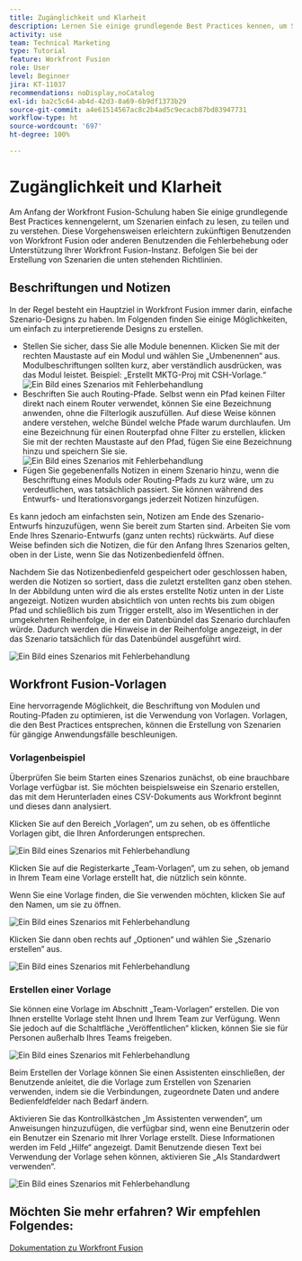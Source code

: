 ```yaml
---
title: Zugänglichkeit und Klarheit
description: Lernen Sie einige grundlegende Best Practices kennen, um Szenarien einfach zu lesen, freizugeben und zu verstehen.
activity: use
team: Technical Marketing
type: Tutorial
feature: Workfront Fusion
role: User
level: Beginner
jira: KT-11037
recommendations: noDisplay,noCatalog
exl-id: ba2c5c64-ab4d-42d3-8a69-6b9df1373b29
source-git-commit: a4e61514567ac8c2b4ad5c9ecacb87bd83947731
workflow-type: ht
source-wordcount: '697'
ht-degree: 100%

---
```


# Zugänglichkeit und Klarheit

Am Anfang der Workfront Fusion-Schulung haben Sie einige grundlegende Best Practices kennengelernt, um Szenarien einfach zu lesen, zu teilen und zu verstehen. Diese Vorgehensweisen erleichtern zukünftigen Benutzenden von Workfront Fusion oder anderen Benutzenden die Fehlerbehebung oder Unterstützung Ihrer Workfront Fusion-Instanz. Befolgen Sie bei der Erstellung von Szenarien die unten stehenden Richtlinien.

## Beschriftungen und Notizen

In der Regel besteht ein Hauptziel in Workfront Fusion immer darin, einfache Szenario-Designs zu haben. Im Folgenden finden Sie einige Möglichkeiten, um einfach zu interpretierende Designs zu erstellen.

* Stellen Sie sicher, dass Sie alle Module benennen. Klicken Sie mit der rechten Maustaste auf ein Modul und wählen Sie „Umbenennen“ aus. Modulbeschriftungen sollten kurz, aber verständlich ausdrücken, was das Modul leistet. Beispiel: „Erstellt MKTG-Proj mit CSH-Vorlage.“
  ![Ein Bild eines Szenarios mit Fehlerbehandlung](assets/design-optimization-and-testing-1.png)
* Beschriften Sie auch Routing-Pfade. Selbst wenn ein Pfad keinen Filter direkt nach einem Router verwendet, können Sie eine Bezeichnung anwenden, ohne die Filterlogik auszufüllen. Auf diese Weise können andere verstehen, welche Bündel welche Pfade warum durchlaufen. Um eine Bezeichnung für einen Routerpfad ohne Filter zu erstellen, klicken Sie mit der rechten Maustaste auf den Pfad, fügen Sie eine Bezeichnung hinzu und speichern Sie sie.
  ![Ein Bild eines Szenarios mit Fehlerbehandlung](assets/design-optimization-and-testing-2.png)
* Fügen Sie gegebenenfalls Notizen in einem Szenario hinzu, wenn die Beschriftung eines Moduls oder Routing-Pfads zu kurz wäre, um zu verdeutlichen, was tatsächlich passiert. Sie können während des Entwurfs- und Iterationsvorgangs jederzeit Notizen hinzufügen.

Es kann jedoch am einfachsten sein, Notizen am Ende des Szenario-Entwurfs hinzuzufügen, wenn Sie bereit zum Starten sind. Arbeiten Sie vom Ende Ihres Szenario-Entwurfs (ganz unten rechts) rückwärts. Auf diese Weise befinden sich die Notizen, die für den Anfang Ihres Szenarios gelten, oben in der Liste, wenn Sie das Notizenbedienfeld öffnen.

Nachdem Sie das Notizenbedienfeld gespeichert oder geschlossen haben, werden die Notizen so sortiert, dass die zuletzt erstellten ganz oben stehen. In der Abbildung unten wird die als erstes erstellte Notiz unten in der Liste angezeigt. Notizen wurden absichtlich von unten rechts bis zum obigen Pfad und schließlich bis zum Trigger erstellt, also im Wesentlichen in der umgekehrten Reihenfolge, in der ein Datenbündel das Szenario durchlaufen würde. Dadurch werden die Hinweise in der Reihenfolge angezeigt, in der das Szenario tatsächlich für das Datenbündel ausgeführt wird.

![Ein Bild eines Szenarios mit Fehlerbehandlung](assets/design-optimization-and-testing-3.png)

## Workfront Fusion-Vorlagen

Eine hervorragende Möglichkeit, die Beschriftung von Modulen und Routing-Pfaden zu optimieren, ist die Verwendung von Vorlagen. Vorlagen, die den Best Practices entsprechen, können die Erstellung von Szenarien für gängige Anwendungsfälle beschleunigen.

### Vorlagenbeispiel

Überprüfen Sie beim Starten eines Szenarios zunächst, ob eine brauchbare Vorlage verfügbar ist. Sie möchten beispielsweise ein Szenario erstellen, das mit dem Herunterladen eines CSV-Dokuments aus Workfront beginnt und dieses dann analysiert.

Klicken Sie auf den Bereich „Vorlagen“, um zu sehen, ob es öffentliche Vorlagen gibt, die Ihren Anforderungen entsprechen.

![Ein Bild eines Szenarios mit Fehlerbehandlung](assets/design-optimization-and-testing-4.png)

Klicken Sie auf die Registerkarte „Team-Vorlagen“, um zu sehen, ob jemand in Ihrem Team eine Vorlage erstellt hat, die nützlich sein könnte.

Wenn Sie eine Vorlage finden, die Sie verwenden möchten, klicken Sie auf den Namen, um sie zu öffnen.

![Ein Bild eines Szenarios mit Fehlerbehandlung](assets/design-optimization-and-testing-5.png)

Klicken Sie dann oben rechts auf „Optionen“ und wählen Sie „Szenario erstellen“ aus.

![Ein Bild eines Szenarios mit Fehlerbehandlung](assets/design-optimization-and-testing-6.png)

### Erstellen einer Vorlage

Sie können eine Vorlage im Abschnitt „Team-Vorlagen“ erstellen. Die von Ihnen erstellte Vorlage steht Ihnen und Ihrem Team zur Verfügung. Wenn Sie jedoch auf die Schaltfläche „Veröffentlichen“ klicken, können Sie sie für Personen außerhalb Ihres Teams freigeben.

![Ein Bild eines Szenarios mit Fehlerbehandlung](assets/design-optimization-and-testing-7.png)

Beim Erstellen der Vorlage können Sie einen Assistenten einschließen, der Benutzende anleitet, die die Vorlage zum Erstellen von Szenarien verwenden, indem sie die Verbindungen, zugeordnete Daten und andere Bedienfeldfelder nach Bedarf ändern.

Aktivieren Sie das Kontrollkästchen „Im Assistenten verwenden“, um Anweisungen hinzuzufügen, die verfügbar sind, wenn eine Benutzerin oder ein Benutzer ein Szenario mit Ihrer Vorlage erstellt. Diese Informationen werden im Feld „Hilfe“ angezeigt. Damit Benutzende diesen Text bei Verwendung der Vorlage sehen können, aktivieren Sie „Als Standardwert verwenden“.

![Ein Bild eines Szenarios mit Fehlerbehandlung](assets/design-optimization-and-testing-8.png)

## Möchten Sie mehr erfahren? Wir empfehlen Folgendes:

[Dokumentation zu Workfront Fusion](https://experienceleague.adobe.com/docs/workfront/using/adobe-workfront-fusion/workfront-fusion-2.html?lang=de)
